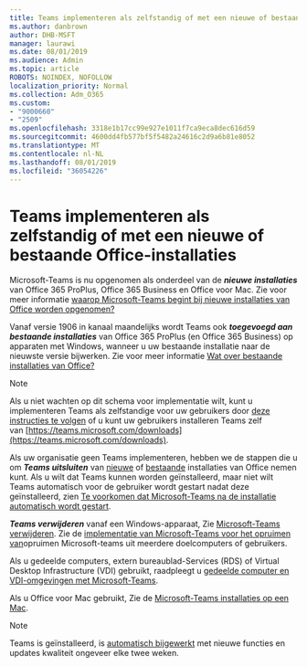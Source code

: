 ```yaml
---
title: Teams implementeren als zelfstandig of met een nieuwe of bestaande Office-installaties
ms.author: danbrown
author: DHB-MSFT
manager: laurawi
ms.date: 08/01/2019
ms.audience: Admin
ms.topic: article
ROBOTS: NOINDEX, NOFOLLOW
localization_priority: Normal
ms.collection: Adm_O365
ms.custom:
- "9000660"
- "2509"
ms.openlocfilehash: 3318e1b17cc99e927e1011f7ca9eca8dec616d59
ms.sourcegitcommit: 4600dd4fb577bf5f5482a24616c2d9a6b81e8052
ms.translationtype: MT
ms.contentlocale: nl-NL
ms.lasthandoff: 08/01/2019
ms.locfileid: "36054226"
---
```

# <a name="deploying-teams-as-standalone-or-with-new-or-existing-office-installations"></a>Teams implementeren als zelfstandig of met een nieuwe of bestaande Office-installaties

Microsoft-Teams is nu opgenomen als onderdeel van de ***nieuwe installaties*** van Office 365 ProPlus, Office 365 Business en Office voor Mac. Zie voor meer informatie [waarop Microsoft-Teams begint bij nieuwe installaties van Office worden opgenomen?](https://docs.microsoft.com/deployoffice/teams-install#when-will-microsoft-teams-start-being-included-with-new-installations-of-office-365-proplus)

Vanaf versie 1906 in kanaal maandelijks wordt Teams ook ***toegevoegd aan bestaande installaties*** van Office 365 ProPlus (en Office 365 Business) op apparaten met Windows, wanneer u uw bestaande installatie naar de nieuwste versie bijwerken. Zie voor meer informatie [Wat over bestaande installaties van Office?](https://docs.microsoft.com/deployoffice/teams-install#what-about-existing-installations-of-office-365-proplus)

> [!NOTE]
> Als u niet wachten op dit schema voor implementatie wilt, kunt u implementeren Teams als zelfstandige voor uw gebruikers door [deze instructies te volgen](https://docs.microsoft.com/MicrosoftTeams/msi-deployment) of u kunt uw gebruikers installeren Teams zelf van [https://teams.microsoft.com/downloads](https://teams.microsoft.com/downloads).

Als uw organisatie geen Teams implementeren, hebben we de stappen die u om ***Teams uitsluiten*** van [nieuwe](https://docs.microsoft.com/deployoffice/teams-install#how-to-exclude-microsoft-teams-from-new-installations-of-office-365-proplus) of [bestaande](https://docs.microsoft.com/deployoffice/teams-install#use-group-policy-to-control-the-installation-of-microsoft-teams) installaties van Office nemen kunt. Als u wilt dat Teams kunnen worden geïnstalleerd, maar niet wilt Teams automatisch voor de gebruiker wordt gestart nadat deze geïnstalleerd, zien [Te voorkomen dat Microsoft-Teams na de installatie automatisch wordt gestart](https://docs.microsoft.com/deployoffice/teams-install#use-group-policy-to-prevent-microsoft-teams-from-starting-automatically-after-installation).

***Teams verwijderen*** vanaf een Windows-apparaat, Zie [Microsoft-Teams verwijderen](https://support.office.com/article/3b159754-3c26-4952-abe7-57d27f5f4c81). Zie de [implementatie van Microsoft-Teams voor het opruimen van](https://docs.microsoft.com/microsoftteams/scripts/powershell-script-teams-deployment-clean-up)opruimen Microsoft-teams uit meerdere doelcomputers of gebruikers.

Als u gedeelde computers, extern bureaublad-Services (RDS) of Virtual Desktop Infrastructure (VDI) gebruikt, raadpleegt u [gedeelde computer en VDI-omgevingen met Microsoft-Teams](https://docs.microsoft.com/deployoffice/teams-install#shared-computer-and-vdi-environments-with-microsoft-teams).

Als u Office voor Mac gebruikt, Zie de [Microsoft-Teams installaties op een Mac](https://docs.microsoft.com/deployoffice/teams-install#microsoft-teams-installations-on-a-mac).

> [!NOTE]
> Teams is geïnstalleerd, is [automatisch bijgewerkt](https://docs.microsoft.com/deployoffice/teams-install#feature-and-quality-updates-for-microsoft-teams) met nieuwe functies en updates kwaliteit ongeveer elke twee weken. 